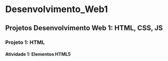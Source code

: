 # Desenvolvimento_Web1
<h2>Projetos Desenvolvimento Web 1: HTML, CSS, JS</h2>
<h3>Projeto 1: HTML</h3>
<h4>Atividade 1: Elementos HTML5</h4>
